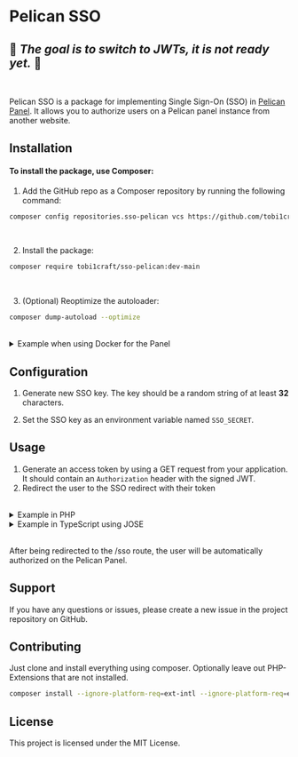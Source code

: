 # Pelican SSO

## 🚧 *The goal is to switch to JWTs, it is not ready yet.* 🚧

<br>

Pelican SSO is a package for implementing Single Sign-On (SSO) in [Pelican Panel](https://github.com/pelican-dev/panel/). It allows you to authorize users on a Pelican panel instance from another website.

## Installation

#### To install the package, use Composer:

1. Add the GitHub repo as a Composer repository by running the following command:
```bash
composer config repositories.sso-pelican vcs https://github.com/tobi1craft/sso-pelican.git
```

<br>

2. Install the package:
```bash
composer require tobi1craft/sso-pelican:dev-main
```

<br>

3. (Optional) Reoptimize the autoloader:
```bash
composer dump-autoload --optimize
```

<br>

<details>

<summary>Example when using Docker for the Panel</summary>

```Dockerfile
# change version here:
FROM ghcr.io/pelican-dev/panel:latest


# 1) Install OS deps (git, unzip, curl) and Composer
USER root

RUN apk add --no-cache \
    curl \
    git \
    unzip

RUN curl -sS https://getcomposer.org/installer \
    | php -- --install-dir=/usr/local/bin --filename=composer \
    && composer --version


# 2) Install the SSO package
WORKDIR /var/www/html

RUN composer config repositories.sso-pelican vcs https://github.com/tobi1craft/sso-pelican.git \
    && composer require tobi1craft/sso-pelican:dev-main


# 3) regenerate optimized autoloader
RUN composer dump-autoload --optimize
```

</details>

## Configuration
1. Generate new SSO key. The key should be a random string of at least **32** characters.

2. Set the SSO key as an environment variable named `SSO_SECRET`.

## Usage

1. Generate an access token by using a GET request from your application.
    It should contain an `Authorization` header with the signed JWT.
2. Redirect the user to the SSO redirect with their token

<br>

<details>
<summary>Example in PHP</summary>

```php
$payload = [
    'iss' => 'https://www.example.com',
    'aud' => 'https://pelican.example.com',
    'iat' => time(),
    'exp' => time() + 60,
    'sub' => 'sso',
    'user' => 1,
];

// Create JWS token (EdDSA signed)
// Normally use a JWT library of your choice to build and sign the JWT:
$jws = 'HEADER.' . base64_encode(json_encode($payload)) . '.SIGNATURE';

$response = Http::withToken($jws)->get('https://pelican.example.com/request-sso');

if (!$response->successful()) {
    $message = $response['message'] ?? 'Something went wrong, please contact an administrator.';
    return redirect()->back()->withError($message);
}

return redirect()->intended($response['redirect']);
```

</details>

<details>
<summary>Example in TypeScript using JOSE</summary>

```ts
  const jws = await new SignJWT({ user: 1 })
    .setProtectedHeader({ alg: "EdDSA" })
    .setSubject("sso")
    .setIssuedAt()
    .setIssuer("https://ww.example.com")
    .setAudience("https://pelican.example.com")
    .setExpirationTime("1 min")
    .sign(privateKey);

  const response = await fetch("https://pelican.example.com/request-sso", {
    method: "GET",
    headers: {
      Authorization: `Bearer ${jws}`,
    },
  });

  const pelicanResponse = (await response.json()) as { message?: string; redirect?: string };

  if (!response.ok) {
    return new Response(pelicanResponse.message, { status: response.status });
  }

  return redirect(pelicanResponse.redirect ?? "/", 307);
```

</details>

<br>

After being redirected to the /sso route, the user will be automatically authorized on the Pelican Panel.

## Support

If you have any questions or issues, please create a new issue in the project repository on GitHub.

## Contributing

Just clone and install everything using composer. Optionally leave out PHP-Extensions that are not installed.

```bash
composer install --ignore-platform-req=ext-intl --ignore-platform-req=ext-zip --ignore-platform-req=ext-bcmath
```

## License

This project is licensed under the MIT License.
